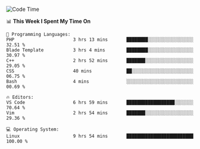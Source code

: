 <!-- [![Top Langs](https://github-readme-stats.vercel.app/api/top-langs/?username=gagahsyuja&theme=dracula&hide_border=true&border_radius=7)](https://github.com/anuraghazra/github-readme-stats) -->

<!--START_SECTION:waka-->
![Code Time](http://img.shields.io/badge/Code%20Time-144%20hrs%2024%20mins-blue)

📊 **This Week I Spent My Time On** 

```text
💬 Programming Languages: 
PHP                      3 hrs 13 mins       ████████░░░░░░░░░░░░░░░░░   32.51 % 
Blade Template           3 hrs 4 mins        ████████░░░░░░░░░░░░░░░░░   30.97 % 
C++                      2 hrs 52 mins       ███████░░░░░░░░░░░░░░░░░░   29.05 % 
CSS                      40 mins             ██░░░░░░░░░░░░░░░░░░░░░░░   06.75 % 
Bash                     4 mins              ░░░░░░░░░░░░░░░░░░░░░░░░░   00.69 % 

🔥 Editors: 
VS Code                  6 hrs 59 mins       ██████████████████░░░░░░░   70.64 % 
Vim                      2 hrs 54 mins       ███████░░░░░░░░░░░░░░░░░░   29.36 % 

💻 Operating System: 
Linux                    9 hrs 54 mins       █████████████████████████   100.00 % 
```


<!--END_SECTION:waka-->
